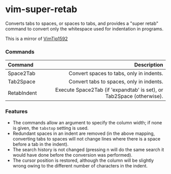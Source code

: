 vim-super-retab
===============

Converts tabs to spaces, or spaces to tabs, and provides a "super retab"
command to convert only the whitespace used for indentation in programs.

This is a mirror of [VimTip1592][1]


### Commands

| Command      | Description                                                           |
| :----------- | --------------------------------------------------------------------: |
| Space2Tab    | Convert spaces to tabs, only in indents.                              |
| Tab2Space    | Convert tabs to spaces, only in indents.                              |
| RetabIndent  | Execute Space2Tab (if 'expandtab' is set), or Tab2Space (otherwise).  |


### Features

- The commands allow an argument to specify the column width; if none is given, the `tabstop` setting is used.
- Redundant spaces in an indent are removed (in the above mapping, converting tabs to spaces will not change lines where there is a space before a tab in the indent).
- The search history is not changed (pressing n will do the same search it would have done before the conversion was performed).
- The cursor position is restored, although the column will be slightly wrong owing to the different number of characters in the indent.


 [1]: http://vim.wikia.com/wiki/VimTip1592
